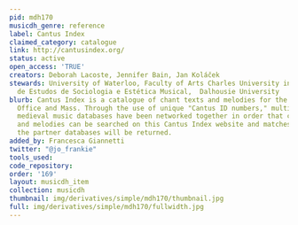 ```yaml
---
pid: mdh170
musicdh_genre: reference
label: Cantus Index
claimed_category: catalogue
link: http://cantusindex.org/
status: active
open_access: 'TRUE'
creators: Deborah Lacoste, Jennifer Bain, Jan Koláček
stewards: University of Waterloo, Faculty of Arts Charles University in Prague, Centro
  de Estudos de Sociologia e Estética Musical,  Dalhousie University
blurb: Cantus Index is a catalogue of chant texts and melodies for the liturgical
  Office and Mass. Through the use of unique "Cantus ID numbers," multiple online
  medieval music databases have been networked together in order that chant texts
  and melodies can be searched on this Cantus Index website and matches in all of
  the partner databases will be returned.
added_by: Francesca Giannetti
twitter: "@jo_frankie"
tools_used:
code_repository:
order: '169'
layout: musicdh_item
collection: musicdh
thumbnail: img/derivatives/simple/mdh170/thumbnail.jpg
full: img/derivatives/simple/mdh170/fullwidth.jpg
---
```

